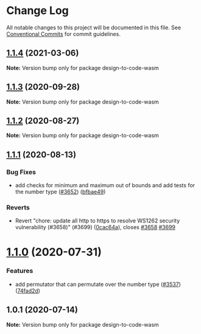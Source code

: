 # Change Log

All notable changes to this project will be documented in this file.
See [Conventional Commits](https://conventionalcommits.org) for commit guidelines.

## [1.1.4](https://github.com/Microsoft/fast/compare/design-to-code-wasm@1.1.3...design-to-code-wasm@1.1.4) (2021-03-06)

**Note:** Version bump only for package design-to-code-wasm





## [1.1.3](https://github.com/Microsoft/fast/compare/design-to-code-wasm@1.1.2...design-to-code-wasm@1.1.3) (2020-09-28)

**Note:** Version bump only for package design-to-code-wasm





## [1.1.2](https://github.com/Microsoft/fast/compare/design-to-code-wasm@1.1.1...design-to-code-wasm@1.1.2) (2020-08-27)

**Note:** Version bump only for package design-to-code-wasm





## [1.1.1](https://github.com/Microsoft/fast/compare/design-to-code-wasm@1.1.0...design-to-code-wasm@1.1.1) (2020-08-13)


### Bug Fixes

* add checks for minimum and maximum out of bounds and add tests for the number type ([#3652](https://github.com/Microsoft/fast/issues/3652)) ([bfbae49](https://github.com/Microsoft/fast/commit/bfbae493b16e9164532c9fc6e34ca19553827eee))


### Reverts

* Revert "chore: update all http to https to resolve WS1262 security vulnerability (#3658)" (#3699) ([0cac64a](https://github.com/Microsoft/fast/commit/0cac64a869e1b65a94ef14ed50b1324d0e15be46)), closes [#3658](https://github.com/Microsoft/fast/issues/3658) [#3699](https://github.com/Microsoft/fast/issues/3699)





# [1.1.0](https://github.com/Microsoft/fast/compare/design-to-code-wasm@1.0.1...design-to-code-wasm@1.1.0) (2020-07-31)


### Features

* add permutator that can permutate over the number type ([#3537](https://github.com/Microsoft/fast/issues/3537)) ([74fad2d](https://github.com/Microsoft/fast/commit/74fad2d4cb23e345a94f3debee093891a5ceb685))





## 1.0.1 (2020-07-14)

**Note:** Version bump only for package design-to-code-wasm
